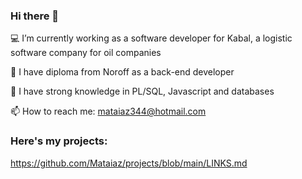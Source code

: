 ### Hi there 👋

💻 I’m currently working as a software developer for Kabal, a logistic software company for oil companies

📖 I have diploma from Noroff as a back-end developer

🔭 I have strong knowledge in PL/SQL, Javascript and databases

📫 How to reach me: mataiaz344@hotmail.com

### Here's my projects:

https://github.com/Mataiaz/projects/blob/main/LINKS.md
